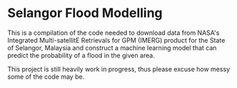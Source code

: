 # Selangor Flood Modelling

This is a compilation of the code needed to download data from NASA's Integrated Multi-satellitE Retrievals for GPM (IMERG) product for the State of Selangor, Malaysia and construct a machine learning model that can predict the probability of a flood in the given area.

This project is still heavily work in progress, thus please excuse how messy some of the code may be.
